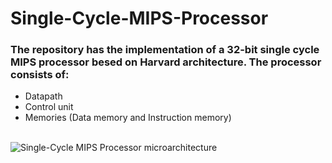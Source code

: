 # Single-Cycle-MIPS-Processor
### The repository has the implementation of a 32-bit single cycle MIPS processor besed on Harvard architecture. The processor consists of: <br/>
- Datapath
- Control unit 
- Memories (Data memory and Instruction memory)
<br/>
<img src = "C:\Users\Noura Medhat\Pictures\Screenshots\Single-Cycle MIPS Processor microarchitecture", title = "Single-Cycle MIPS Processor microarchitecture">

